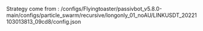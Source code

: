 Strategy come from : /configs/Flyingtoaster/passivbot_v5.8.0-main/configs/particle_swarm/recursive/longonly_01_noAU/LINKUSDT_20221103013813_09cd8/config.json